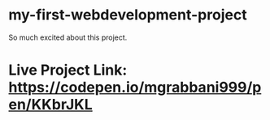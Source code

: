 # my-first-webdevelopment-project
So much excited about this project.
# Live Project Link: https://codepen.io/mgrabbani999/pen/KKbrJKL